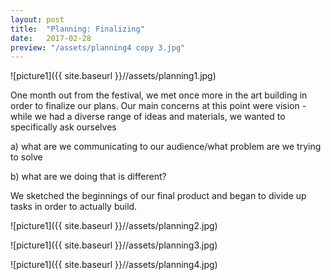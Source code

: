 ```yaml
---
layout: post
title:  "Planning: Finalizing"
date:   2017-02-28
preview: "/assets/planning4 copy 3.jpg"
---
```


![picture1]({{ site.baseurl }}//assets/planning1.jpg)


One month out from the festival, we met once more in the art building in order to
finalize our plans. Our main concerns at this point were vision - while we had
a diverse range of ideas and materials, we wanted to specifically ask ourselves

a) what are we communicating to our audience/what problem are we trying to solve

b) what are we doing that is different?

We sketched the beginnings of our final product and began to divide up tasks in
order to actually build.

![picture1]({{ site.baseurl }}//assets/planning2.jpg)

![picture1]({{ site.baseurl }}//assets/planning3.jpg)

![picture1]({{ site.baseurl }}//assets/planning4.jpg)
